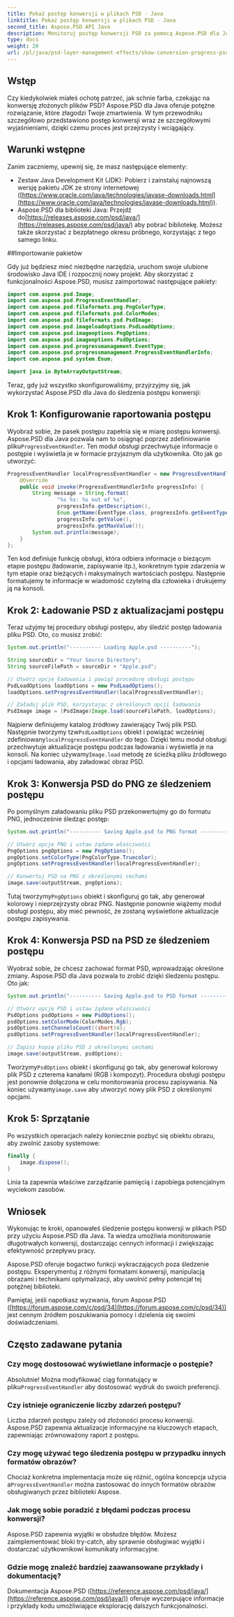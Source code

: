 ```yaml
---
title: Pokaż postęp konwersji w plikach PSD - Java
linktitle: Pokaż postęp konwersji w plikach PSD - Java
second_title: Aspose.PSD API Java
description: Monitoruj postęp konwersji PSD za pomocą Aspose.PSD dla Java. Szczegółowy samouczek z przykładami kodu umożliwiającymi śledzenie kroków ładowania i zapisywania. Popraw wydajność i przejrzystość.
type: docs
weight: 20
url: /pl/java/psd-layer-management-effects/show-conversion-progress-psd-files/
---
```

## Wstęp

Czy kiedykolwiek miałeś ochotę patrzeć, jak schnie farba, czekając na konwersję złożonych plików PSD? Aspose.PSD dla Java oferuje potężne rozwiązanie, które złagodzi Twoje zmartwienia. W tym przewodniku szczegółowo przedstawiono postęp konwersji wraz ze szczegółowymi wyjaśnieniami, dzięki czemu proces jest przejrzysty i wciągający.

## Warunki wstępne

Zanim zaczniemy, upewnij się, że masz następujące elementy:

- Zestaw Java Development Kit (JDK): Pobierz i zainstaluj najnowszą wersję pakietu JDK ze strony internetowej ([https://www.oracle.com/java/technologies/javase-downloads.html](https://www.oracle.com/java/technologies/javase-downloads.html)).
-  Aspose.PSD dla biblioteki Java: Przejdź do[https://releases.aspose.com/psd/java/](https://releases.aspose.com/psd/java/) aby pobrać bibliotekę. Możesz także skorzystać z bezpłatnego okresu próbnego, korzystając z tego samego linku.

##Importowanie pakietów

Gdy już będziesz mieć niezbędne narzędzia, uruchom swoje ulubione środowisko Java IDE i rozpocznij nowy projekt. Aby skorzystać z funkcjonalności Aspose.PSD, musisz zaimportować następujące pakiety:

```java
import com.aspose.psd.Image;
import com.aspose.psd.ProgressEventHandler;
import com.aspose.psd.fileformats.png.PngColorType;
import com.aspose.psd.fileformats.psd.ColorModes;
import com.aspose.psd.fileformats.psd.PsdImage;
import com.aspose.psd.imageloadoptions.PsdLoadOptions;
import com.aspose.psd.imageoptions.PngOptions;
import com.aspose.psd.imageoptions.PsdOptions;
import com.aspose.psd.progressmanagement.EventType;
import com.aspose.psd.progressmanagement.ProgressEventHandlerInfo;
import com.aspose.psd.system.Enum;

import java.io.ByteArrayOutputStream;
```

Teraz, gdy już wszystko skonfigurowaliśmy, przyjrzyjmy się, jak wykorzystać Aspose.PSD dla Java do śledzenia postępu konwersji:

## Krok 1: Konfigurowanie raportowania postępu

 Wyobraź sobie, że pasek postępu zapełnia się w miarę postępu konwersji. Aspose.PSD dla Java pozwala nam to osiągnąć poprzez zdefiniowanie pliku`ProgressEventHandler`. Ten moduł obsługi przechwytuje informacje o postępie i wyświetla je w formacie przyjaznym dla użytkownika. Oto jak go utworzyć:

```java
ProgressEventHandler localProgressEventHandler = new ProgressEventHandler() {
    @Override
    public void invoke(ProgressEventHandlerInfo progressInfo) {
        String message = String.format(
                "%s %s: %s out of %s",
                progressInfo.getDescription(),
                Enum.getName(EventType.class, progressInfo.getEventType()),
                progressInfo.getValue(),
                progressInfo.getMaxValue());
        System.out.println(message);
    }
};
```

Ten kod definiuje funkcję obsługi, która odbiera informacje o bieżącym etapie postępu (ładowanie, zapisywanie itp.), konkretnym typie zdarzenia w tym etapie oraz bieżących i maksymalnych wartościach postępu. Następnie formatujemy te informacje w wiadomość czytelną dla człowieka i drukujemy ją na konsoli.

## Krok 2: Ładowanie PSD z aktualizacjami postępu

Teraz użyjmy tej procedury obsługi postępu, aby śledzić postęp ładowania pliku PSD. Oto, co musisz zrobić:

```java
System.out.println("---------- Loading Apple.psd ----------");

String sourceDir = "Your Source Directory";
String sourceFilePath = sourceDir + "Apple.psd";

// Utwórz opcje ładowania i powiąż procedurę obsługi postępu
PsdLoadOptions loadOptions = new PsdLoadOptions();
loadOptions.setProgressEventHandler(localProgressEventHandler);

// Załaduj plik PSD, korzystając z określonych opcji ładowania
PsdImage image = (PsdImage)Image.load(sourceFilePath, loadOptions);
```

 Najpierw definiujemy katalog źródłowy zawierający Twój plik PSD. Następnie tworzymy tzw`PsdLoadOptions` obiekt i powiązać wcześniej zdefiniowany`localProgressEventHandler` do tego. Dzięki temu moduł obsługi przechwytuje aktualizacje postępu podczas ładowania i wyświetla je na konsoli. Na koniec używamy`Image.load` metodę ze ścieżką pliku źródłowego i opcjami ładowania, aby załadować obraz PSD.

## Krok 3: Konwersja PSD do PNG ze śledzeniem postępu

Po pomyślnym załadowaniu pliku PSD przekonwertujmy go do formatu PNG, jednocześnie śledząc postęp:

```java
System.out.println("---------- Saving Apple.psd to PNG format ----------");

// Utwórz opcje PNG i ustaw żądane właściwości
PngOptions pngOptions = new PngOptions();
pngOptions.setColorType(PngColorType.Truecolor);
pngOptions.setProgressEventHandler(localProgressEventHandler);

// Konwertuj PSD na PNG z określonymi cechami
image.save(outputStream, pngOptions);
```

 Tutaj tworzymy`PngOptions` obiekt i skonfiguruj go tak, aby generował kolorowy i nieprzejrzysty obraz PNG. Następnie ponownie wiążemy moduł obsługi postępu, aby mieć pewność, że zostaną wyświetlone aktualizacje postępu zapisywania.

## Krok 4: Konwersja PSD na PSD ze śledzeniem postępu

Wyobraź sobie, że chcesz zachować format PSD, wprowadzając określone zmiany. Aspose.PSD dla Java pozwala to zrobić dzięki śledzeniu postępu. Oto jak:

```java
System.out.println("---------- Saving Apple.psd to PSD format ----------");

// Utwórz opcje PSD i ustaw żądane właściwości
PsdOptions psdOptions = new PsdOptions();
psdOptions.setColorMode(ColorModes.Rgb);
psdOptions.setChannelsCount((short)4);
psdOptions.setProgressEventHandler(localProgressEventHandler);

// Zapisz kopię pliku PSD z określonymi cechami
image.save(outputStream, psdOptions);
```

 Tworzymy`PsdOptions` obiekt i skonfiguruj go tak, aby generował kolorowy plik PSD z czterema kanałami (RGB i kompozyt). Procedura obsługi postępu jest ponownie dołączona w celu monitorowania procesu zapisywania. Na koniec używamy`image.save` aby utworzyć nowy plik PSD z określonymi opcjami.

## Krok 5: Sprzątanie

Po wszystkich operacjach należy koniecznie pozbyć się obiektu obrazu, aby zwolnić zasoby systemowe:

```java
finally {
    image.dispose();
}
```

Linia ta zapewnia właściwe zarządzanie pamięcią i zapobiega potencjalnym wyciekom zasobów.

## Wniosek

Wykonując te kroki, opanowałeś śledzenie postępu konwersji w plikach PSD przy użyciu Aspose.PSD dla Java. Ta wiedza umożliwia monitorowanie długotrwałych konwersji, dostarczając cennych informacji i zwiększając efektywność przepływu pracy.

Aspose.PSD oferuje bogactwo funkcji wykraczających poza śledzenie postępu. Eksperymentuj z różnymi formatami konwersji, manipulacją obrazami i technikami optymalizacji, aby uwolnić pełny potencjał tej potężnej biblioteki.

Pamiętaj, jeśli napotkasz wyzwania, forum Aspose.PSD ([https://forum.aspose.com/c/psd/34](https://forum.aspose.com/c/psd/34)) jest cennym źródłem poszukiwania pomocy i dzielenia się swoimi doświadczeniami.

## Często zadawane pytania

### Czy mogę dostosować wyświetlane informacje o postępie?
 Absolutnie! Można modyfikować ciąg formatujący w pliku`ProgressEventHandler` aby dostosować wydruk do swoich preferencji.

### Czy istnieje ograniczenie liczby zdarzeń postępu?
Liczba zdarzeń postępu zależy od złożoności procesu konwersji. Aspose.PSD zapewnia aktualizacje informacyjne na kluczowych etapach, zapewniając zrównoważony raport z postępu.

### Czy mogę używać tego śledzenia postępu w przypadku innych formatów obrazów?
 Chociaż konkretna implementacja może się różnić, ogólna koncepcja użycia a`ProgressEventHandler` można zastosować do innych formatów obrazów obsługiwanych przez biblioteki Aspose.

### Jak mogę sobie poradzić z błędami podczas procesu konwersji?
Aspose.PSD zapewnia wyjątki w obsłudze błędów. Możesz zaimplementować bloki try-catch, aby sprawnie obsługiwać wyjątki i dostarczać użytkownikowi komunikaty informacyjne.

### Gdzie mogę znaleźć bardziej zaawansowane przykłady i dokumentację?
Dokumentacja Aspose.PSD ([https://reference.aspose.com/psd/java/](https://reference.aspose.com/psd/java/)) oferuje wyczerpujące informacje i przykłady kodu umożliwiające eksplorację dalszych funkcjonalności.